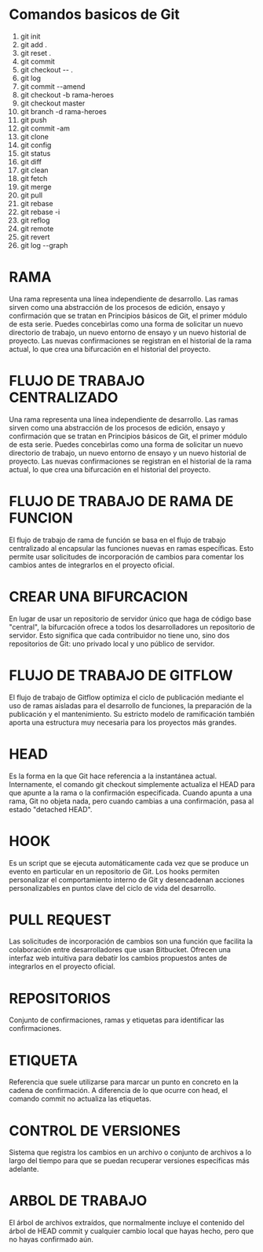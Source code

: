 # Comandos basicos de Git


1. git init                     <!--Inicializar el repositorio -->
2. git add .                    <!--Preparar para la captura -->
3. git reset .                  <!--Para editar antes de guardar despues de haber ejecutado git add-->
4. git commit                   <!--Capturar los archivos del repositorio -->
5. git checkout -- .            <!--Vuelve a recontruir hasta la ultima vez que se guardo -->
6. git log                      <!--Lista el estado de los commit -->
7. git commit --amend           <!--para editar el mensaje del ultimo commit-->
8. git checkout -b rama-heroes  <!--Para crear una nueva rama -->
9. git checkout master          <!--Para cambiar de ramas -->
10. git branch -d rama-heroes   <!--Para eliminar una rama-->
11. git push                    <!--Para enviar todo el contenido a github-->
12. git commit -am              <!--Para acelerar el proceso de guardar cambios-->
13. git clone                   <!--Clona un repositorio existente-->
14. git config                  <!--Establece el nombre del autor, el correo y demas parametros que git utiliza por defecto-->
15. git status                  <!--Enumera todos los archivos que deben ser confirmados-->
16. git diff                    <!--Muestra las diferencias de archivo que aun no se ponen en escena-->
17. git clean                   <!--Elimina los archivos sin seguimiento de la zona de trabajo-->
18. git fetch                   <!--Permite dsecargar una rama de otro respositorio junto con todss sus confirmaciones y archivos asociados-->
19. git merge                   <!--Es una forma eficaz de integrar los cambios de ramas divergentes-->
20. git pull                    <!--Este comando es la version aotomatizada de git fetch descarga una rama de un repositorio remoto  e inmediatamente despues lo fusiona en la rama actual-->
21. git rebase                  <!--Un cambio de base con git rebase permite mover las ramas, lo que ayuda a evitar confirmaciones de fusión innecesarias-->
22. git rebase -i               <!--La marca -i se usa para iniciar una sesión de cambio de base interactivo. Esto ofrece todas las ventajas de un cambio de base normal, pero te da la oportunidad de añadir, editar o eliminar confirmaciones sobre la marcha-->
23. git reflog                  <!--Git realiza el seguimiento de las actualizaciones en el extremo de las ramas mediante un mecanismo llamado registro de referencia o reflog. Esto permite volver a los conjuntos de cambios aunque no se haga referencia a ellos en ninguna rama o etiqueta-->
24. git remote                  <!--Es un comando útil para administrar conexiones remotas. En lugar de pasar la URL completa a los comandos fetch, pull y push, permite usar un atajo más significativo-->
25. git revert                  <!--Permite deshacer una instantánea confirmada. Si descubres una confirmación errónea, revertirla es una forma fácil y segura de eliminarla por completo del código base-->
26. git log --graph             <!--Para ver el historial de forma detallada-->
# RAMA
Una rama representa una línea independiente de desarrollo. Las ramas sirven como una abstracción de los procesos de edición, ensayo y confirmación que se tratan en Principios básicos de Git, el primer módulo de esta serie. Puedes concebirlas como una forma de solicitar un nuevo directorio de trabajo, un nuevo entorno de ensayo y un nuevo historial de proyecto. Las nuevas confirmaciones se registran en el historial de la rama actual, lo que crea una bifurcación en el historial del proyecto.
# FLUJO DE TRABAJO CENTRALIZADO
Una rama representa una línea independiente de desarrollo. Las ramas sirven como una abstracción de los procesos de edición, ensayo y confirmación que se tratan en Principios básicos de Git, el primer módulo de esta serie. Puedes concebirlas como una forma de solicitar un nuevo directorio de trabajo, un nuevo entorno de ensayo y un nuevo historial de proyecto. Las nuevas confirmaciones se registran en el historial de la rama actual, lo que crea una bifurcación en el historial del proyecto.
# FLUJO DE TRABAJO DE RAMA DE FUNCION
El flujo de trabajo de rama de función se basa en el flujo de trabajo centralizado al encapsular las funciones nuevas en ramas específicas. Esto permite usar solicitudes de incorporación de cambios para comentar los cambios antes de integrarlos en el proyecto oficial.
# CREAR UNA BIFURCACION 
En lugar de usar un repositorio de servidor único que haga de código base "central", la bifurcación ofrece a todos los desarrolladores un repositorio de servidor. Esto significa que cada contribuidor no tiene uno, sino dos repositorios de Git: uno privado local y uno público de servidor.
# FLUJO DE TRABAJO DE GITFLOW
El flujo de trabajo de Gitflow optimiza el ciclo de publicación mediante el uso de ramas aisladas para el desarrollo de funciones, la preparación de la publicación y el mantenimiento. Su estricto modelo de ramificación también aporta una estructura muy necesaria para los proyectos más grandes.
# HEAD
Es la forma en la que Git hace referencia a la instantánea actual. Internamente, el comando git checkout simplemente actualiza el HEAD para que apunte a la rama o la confirmación especificada. Cuando apunta a una rama, Git no objeta nada, pero cuando cambias a una confirmación, pasa al estado "detached HEAD".
# HOOK
Es un script que se ejecuta automáticamente cada vez que se produce un evento en particular en un repositorio de Git. Los hooks permiten personalizar el comportamiento interno de Git y desencadenan acciones personalizables en puntos clave del ciclo de vida del desarrollo.
# PULL REQUEST
Las solicitudes de incorporación de cambios son una función que facilita la colaboración entre desarrolladores que usan Bitbucket. Ofrecen una interfaz web intuitiva para debatir los cambios propuestos antes de integrarlos en el proyecto oficial.
# REPOSITORIOS
Conjunto de confirmaciones, ramas y etiquetas para identificar las confirmaciones.
# ETIQUETA
Referencia que suele utilizarse para marcar un punto en concreto en la cadena de confirmación. A diferencia de lo que ocurre con head, el comando commit no actualiza las etiquetas.
# CONTROL DE VERSIONES 
Sistema que registra los cambios en un archivo o conjunto de archivos a lo largo del tiempo para que se puedan recuperar versiones específicas más adelante.
# ARBOL DE TRABAJO 
El árbol de archivos extraídos, que normalmente incluye el contenido del árbol de HEAD commit y cualquier cambio local que hayas hecho, pero que no hayas confirmado aún.